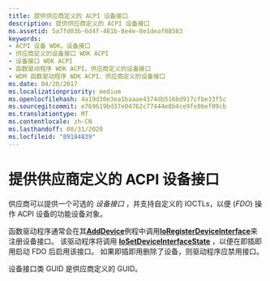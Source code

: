 ```yaml
---
title: 提供供应商定义的 ACPI 设备接口
description: 提供供应商定义的 ACPI 设备接口
ms.assetid: 5a7fd03b-6d4f-481b-8e4e-0e1deaf88583
keywords:
- ACPI 设备 WDK，设备接口
- 供应商定义的设备接口 WDK ACPI
- 设备接口 WDK ACPI
- 函数驱动程序 WDK ACPI，供应商定义的设备接口
- WDM 函数驱动程序 WDK ACPI、供应商定义的设备接口
ms.date: 04/20/2017
ms.localizationpriority: medium
ms.openlocfilehash: 4a19d30e3ea1baaae4374db516bd917cfbe33f5c
ms.sourcegitcommit: e769619bd37e04762c77444e8b4ce9fe86ef09cb
ms.translationtype: MT
ms.contentlocale: zh-CN
ms.lasthandoff: 08/31/2020
ms.locfileid: "89184839"
---
```

# <a name="providing-a-vendor-defined-acpi-device-interface"></a>提供供应商定义的 ACPI 设备接口





供应商可以提供一个可选的 *设备接口* ，并支持自定义的 IOCTLs，以便 (*FDO*) 操作 ACPI 设备的功能设备对象。

函数驱动程序通常会在其[**AddDevice**](/windows-hardware/drivers/ddi/wdm/nc-wdm-driver_add_device)例程中调用[**IoRegisterDeviceInterface**](/windows-hardware/drivers/ddi/wdm/nf-wdm-ioregisterdeviceinterface)来注册设备接口。 该驱动程序将调用 [**IoSetDeviceInterfaceState**](/windows-hardware/drivers/ddi/wdm/nf-wdm-iosetdeviceinterfacestate) ，以便在即插即用启动 FDO 后启用该接口。 如果即插即用删除了设备，则驱动程序应禁用接口。

设备接口类 GUID 是供应商定义的 GUID。

 

